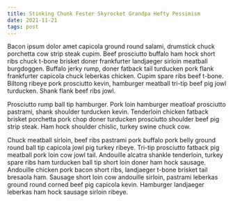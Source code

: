 ```yaml
---
title: Stinking Chunk Fester Skyrocket Grandpa Hefty Pessimism
date: 2021-11-21
tags: post
---
```


Bacon ipsum dolor amet capicola ground round salami, drumstick chuck porchetta cow strip steak cupim.  Beef prosciutto buffalo ham hock short ribs chuck t-bone brisket doner frankfurter landjaeger sirloin meatball burgdoggen.  Buffalo jerky rump, doner fatback tail turducken pork flank frankfurter capicola chuck leberkas chicken.  Cupim spare ribs beef t-bone.  Biltong ribeye pork prosciutto kevin, hamburger meatball tri-tip beef pig jowl turducken.  Shank flank beef ribs jowl.

Prosciutto rump ball tip hamburger.  Pork loin hamburger meatloaf prosciutto pastrami, shank shoulder turducken kevin.  Tenderloin chicken fatback brisket porchetta pork chop doner turducken prosciutto shoulder beef pig strip steak.  Ham hock shoulder chislic, turkey swine chuck cow.

Chuck meatball sirloin, beef ribs pastrami pork buffalo pork belly ground round ball tip capicola jowl pig turkey ribeye.  Tri-tip prosciutto fatback pig meatball pork loin cow jowl tail.  Andouille alcatra shankle tenderloin, turkey spare ribs ham turducken ball tip short loin doner ham hock sausage.  Andouille chicken pork bacon short ribs, landjaeger t-bone brisket tail bresaola ham.  Sausage short loin cow andouille sirloin, pastrami leberkas ground round corned beef pig capicola kevin.  Hamburger landjaeger leberkas ham hock sausage sirloin ribeye.